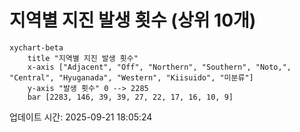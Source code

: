# 지역별 지진 발생 횟수 (상위 10개)

```mermaid
xychart-beta
    title "지역별 지진 발생 횟수"
    x-axis ["Adjacent", "Off", "Northern", "Southern", "Noto,", "Central", "Hyuganada", "Western", "Kiisuido", "미분류"]
    y-axis "발생 횟수" 0 --> 2285
    bar [2283, 146, 39, 39, 27, 22, 17, 16, 10, 9]
```

업데이트 시간: 2025-09-21 18:05:24
